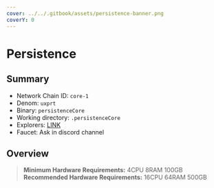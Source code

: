 ```yaml
---
cover: ../../.gitbook/assets/persistence-banner.png
coverY: 0
---
```


# Persistence

## Summary

* Network Chain ID: `core-1`
* Denom: `uxprt`
* Binary: `persistenceCore`
* Working directory: `.persistenceCore`
* Explorers: [LINK](https://persistence.explorers.guru/)
* Faucet: Ask in discord channel

## Overview

> **Minimum Hardware Requirements:** 4CPU 8RAM 100GB \
> **Recommended Hardware Requirements:** 16CPU 64RAM 500GB
